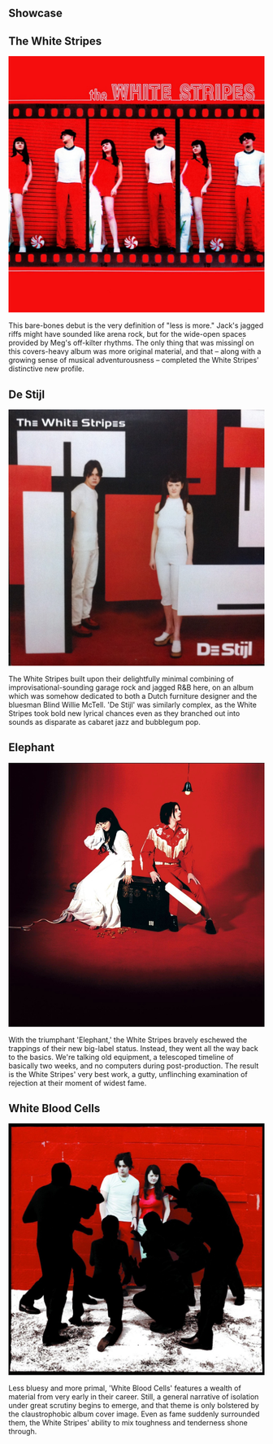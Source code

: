 
<h2 class="showcase-horizontal">Showcase</h2>
      <div class="wrapper">
        <div class="wrapper--box1">
            <h2 class="wrapper--box1--title">The White Stripes</h2>
                <img class="wrapper--box1--img" src="/assets/images/thewhitestripes.jpg">
        </div>
            <div class="wrapper--text1--line"></div>
                <p class="wrapper--box2--text">This bare-bones debut is the very definition of "less is more." Jack's jagged riffs might have sounded like arena rock, but for the wide-open spaces provided by Meg's off-kilter rhythms. The only thing that was missingÏ on this covers-heavy album was more original material, and that – along with a growing sense of musical adventurousness – completed the White Stripes' distinctive new profile.</p>
         <div class="wrapper--box3">
            <h2 class="wrapper--box3--title">De Stijl</h2>
                <img class="wrapper--box3--img" src="/assets/images/De_Stijl.jpg">
         </div>
            <div class="wrapper--text2--line"></div>
                <p class="wrapper--box4--text">The White Stripes built upon their delightfully minimal combining of improvisational-sounding garage rock and jagged R&B here, on an album which was somehow dedicated to both a Dutch furniture designer and the bluesman Blind Willie McTell. 'De Stijl' was similarly complex, as the White Stripes took bold new lyrical chances even as they branched out into sounds as disparate as cabaret jazz and bubblegum pop.</p> 
        </div>
  </div>
  <div class="horizontal-scroll-wrapper-showcase">
       <div class="wrapper wrapper-margin-left">
            <div class="wrapper--box5">
              <h2 class="wrapper--box5--title">Elephant</h2>
                 <img class="wrapper--box5--img" src="/assets/images/Elephant.jpg">
            </div>
                <div class="wrapper--text3--line"></div>
                    <p class="wrapper--box6--text">With the triumphant 'Elephant,' the White Stripes bravely eschewed the trappings of their new big-label status. Instead, they went all the way back to the basics. We're talking old equipment, a telescoped timeline of basically two weeks, and no computers during post-production. The result is the White Stripes' very best work, a gutty, unflinching examination of rejection at their moment of widest fame.</p>
            <div class="wrapper--box7">
               <h2 class="wrapper--box7--title">White Blood Cells</h2>
                  <img class="wrapper--box7--img" src="/assets/images/White_Blood_Cells.jpg">
            </div>
                <div class="wrapper--text4--line"></div>
                    <p class="wrapper--box8--text">Less bluesy and more primal, 'White Blood Cells' features a wealth of material from very early in their career. Still, a general narrative of isolation under great scrutiny begins to emerge, and that theme is only bolstered by the claustrophobic album cover image. Even as fame suddenly surrounded them, the White Stripes' ability to mix toughness and tenderness shone through.</p> 
 </div>
